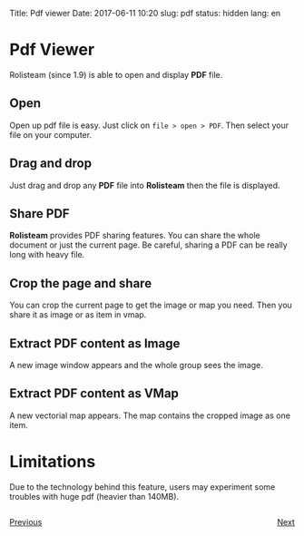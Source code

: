 Title: Pdf viewer
Date: 2017-06-11 10:20
slug: pdf
status: hidden
lang: en


# Pdf Viewer

Rolisteam (since 1.9) is able to open and display **PDF** file.


## Open

Open up pdf file is easy. Just click on `file > open > PDF`.
Then select your file on your computer.

## Drag and drop

Just drag and drop any **PDF** file into **Rolisteam** then the file is displayed.

## Share PDF

**Rolisteam** provides PDF sharing features. You can share the whole document or just the current page. Be careful, sharing a PDF can be really long with heavy file.

## Crop the page and share

You can crop the current page to get the image or map you need. Then you share it as image or as item in vmap.

## Extract PDF content as Image

A new image window appears and the whole group sees the image.

## Extract PDF content as VMap

A new vectorial map appears. The map contains the cropped image as one item.



# Limitations

Due to the technology behind this feature, users may experiment some troubles with huge pdf (heavier than 140MB).


<p style="text-align: left; width:49%;  display: inline-block;"><a href="/webview.html">Previous</a></p>
<p style="text-align: right; width:50%;  display: inline-block;"><a href="/diceroller.html">Next</a></p>
